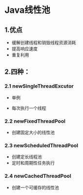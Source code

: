 # Java线性池

## 1.优点

+ 缓解创建线程和销毁线程资源消耗
+ 提高响应速度
+ 重复利用



## 2.四种：

### 2.1 newSingleThreadExcutor

+ 单例

+ 每次执行一个线程

### 2.2 newFixedThreadPool

+ 创建固定大小的线性池

### 2.3 newScheduledThreadPool

+ 创建定长线程池
+ 定时和周期性任务执行

### 2.4 newCachedThreadPool

+ 创建一个可缓存的线性池